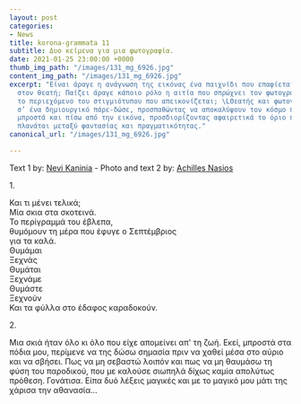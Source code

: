 ```yaml
---
layout: post
categories:
- News
title: korona-grammata 11
subtitle: Δυο κείμενα για μια φωτογραφία.
date: 2021-01-25 23:00:00 +0000
thumb_img_path: "/images/131_mg_6926.jpg"
content_img_path: "/images/131_mg_6926.jpg"
excerpt: "Είναι άραγε η ανάγνωση της εικόνας ένα παιχνίδι που επαφίεται αποκλειστικά
  στον θεατή; Παίζει άραγε κάποιο ρόλο η αιτία που σπρώχνει τον φωτογράφο να επιλέξει
  το περιεχόμενο του στιγμιότυπου που απεικονίζεται; \LΘεατής και φωτογράφος συνευρίσκονται
  σ’ ένα δημιουργικό πάρε-δώσε, προσπαθώντας να αποκαλύψουν τον κόσμο που υπάρχει
  μπροστά και πίσω από την εικόνα, προσδιορίζοντας αφαιρετικά το όριο που μπορεί να
  πλανάται μεταξύ φαντασίας και πραγματικότητας."
canonical_url: "/images/131_mg_6926.jpg"

---
```

Text 1 by: <a href="https://www.facebook.com/nevi.kaninia" target="blank">Nevi Kaninia</a> - Photo and text 2 by: <a href="https://anikon.org/" target="blank">Achilles Nasios</a>


1\.

Και τι μένει τελικά;  
Mία σκια στα σκοτεινά.  
Το περίγραμμά του έβλεπα,  
θυμόμουν τη μέρα που έφυγε ο Σεπτέμβριος  
για τα καλά.  
Θυμάμαι  
Ξεχνάς  
Θυμάται  
Ξεχνάμε  
Θυμάστε  
Ξεχνούν  
Και τα φύλλα στο έδαφος καραδοκούν.

2\.

Μια σκιά ήταν όλο κι όλο που είχε απομείνει απ' τη ζωή. Εκεί, μπροστά στα πόδια μου, περίμενε να της δώσω σημασία πριν να χαθεί μέσα στο αύριο και να σβήσει. Πως να μη σεβαστώ λοιπόν και πως να μη θαυμάσω τη φύση του παροδικού, που με καλούσε σιωπηλά δίχως καμία απολύτως πρόθεση. Γονάτισα. Είπα δυό λέξεις μαγικές και με το μαγικό μου μάτι της χάρισα την αθανασία...